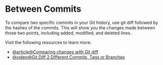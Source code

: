 # Between Commits

To compare two specific commits in your Git history, use git diff followed by the hashes of the commits. This will show you the changes made between those two points, including added, modified, and deleted lines.

Visit the following resources to learn more:

- [@article@Comparing changes with Git diff](https://refine.dev/blog/git-diff-command/)
- [@video@Git Diff 2 Different Commits, Tags or Branches](https://www.youtube.com/watch?v=uq5VWPDCtFo)